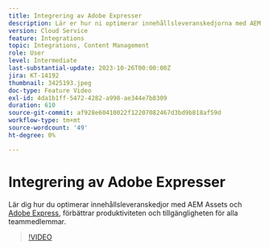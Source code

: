 ```yaml
---
title: Integrering av Adobe Expresser
description: Lär er hur ni optimerar innehållsleveranskedjorna med AEM Assets och Adobe Express, vilket förbättrar produktiviteten och tillgängligheten för alla teammedlemmar.
version: Cloud Service
feature: Integrations
topic: Integrations, Content Management
role: User
level: Intermediate
last-substantial-update: 2023-10-26T00:00:00Z
jira: KT-14192
thumbnail: 3425193.jpeg
doc-type: Feature Video
exl-id: 4da1b1ff-5472-4282-a998-ae344e7b8309
duration: 610
source-git-commit: af928e60410022f12207082467d3bd9b818af59d
workflow-type: tm+mt
source-wordcount: '49'
ht-degree: 0%

---
```


# Integrering av Adobe Expresser

Lär dig hur du optimerar innehållsleveranskedjor med AEM Assets och [Adobe Express](https://www.adobe.com/express/), förbättrar produktiviteten och tillgängligheten för alla teammedlemmar.

>[!VIDEO](https://video.tv.adobe.com/v/3425193/?learn=on)
